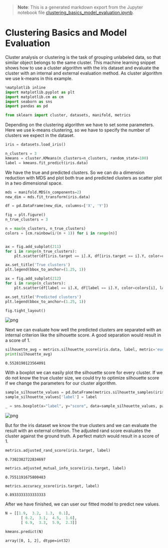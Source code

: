 >**Note**: This is a generated markdown export from the Jupyter notebook file [clustering_basics_model_evaluation.ipynb](clustering_basics_model_evaluation.ipynb).

# Clustering Basics and Model Evaluation

Cluster analysis or clustering is the task of grouping unlabeled data, so that similar object belongs to the same cluster. This machine learning snippet shows how to use a cluster algorithm with the iris dataset and evaluate the cluster with an internal and external evaluation method. As cluster algorithm we use k-means in this example.


```python
%matplotlib inline
import matplotlib.pyplot as plt
import matplotlib.cm as cm
import seaborn as sns
import pandas as pd

from sklearn import cluster, datasets, manifold, metrics
```

Depending on the clustering algorithm we have to set some parameters. Here we use k-means clustering, so we have to specify the number of clusters we expect in the dataset.


```python
iris = datasets.load_iris()

n_clusters = 3
kmeans = cluster.KMeans(n_clusters=n_clusters, random_state=100)
label = kmeans.fit_predict(iris.data)
```

We have the true and predicted clusters. So we can do a dimension reduction with MDS and plot both true and predicted clusters as scatter plot in a two dimensional space.


```python
mds = manifold.MDS(n_components=2)
new_dim = mds.fit_transform(iris.data)

df = pd.DataFrame(new_dim, columns=['X', 'Y'])

fig = plt.figure()
n_true_clusters = 3

n = max(n_clusters, n_true_clusters)
colors = [cm.rainbow(i/(n + 1)) for i in range(n)]


ax = fig.add_subplot(211)
for i in range(n_true_clusters):
    plt.scatter(df[iris.target == i].X, df[iris.target == i].Y, color=colors[i], label=iris.target_names[i])

ax.set_title('True clusters')
plt.legend(bbox_to_anchor=(1.25, 1))

ax = fig.add_subplot(212)
for i in range(n_clusters):
    plt.scatter(df[label == i].X, df[label == i].Y, color=colors[i], label=i)

ax.set_title('Predicted clusters')
plt.legend(bbox_to_anchor=(1.25, 1))

fig.tight_layout()
```


    
![png](clustering_basics_model_evaluation_files/clustering_basics_model_evaluation_6_0.png)
    


Next we can evaluate how well the predicted clusters are separated with an internal criterion like the silhouette score. A good separation would result in a score of 1. 


```python
silhouette_avg = metrics.silhouette_score(iris.data, label, metric='euclidean')
print(silhouette_avg)
```

    0.5528190123564091


With a boxplot we can easily plot the silhouette score for every cluster. If we do not know the true cluster size, we could try to optimize silhouette score if we change the parameters for our cluster algorithm.


```python
sample_silhouette_values = pd.DataFrame(metrics.silhouette_samples(iris.data, label), columns=['score'])
sample_silhouette_values['label'] = label

_ = sns.boxplot(x="label", y="score", data=sample_silhouette_values, palette=colors)
```


    
![png](clustering_basics_model_evaluation_files/clustering_basics_model_evaluation_10_0.png)
    


But for the iris dataset we know the true clusters and we can evaluate the result with an external criterion. The adjusted rand score evaluates the cluster against the ground truth. A perfect match would result in a score of 1.


```python
metrics.adjusted_rand_score(iris.target, label)
```




    0.7302382722834697




```python
metrics.adjusted_mutual_info_score(iris.target, label)
```




    0.7551191675800483




```python
metrics.accuracy_score(iris.target, label)
```




    0.8933333333333333



After we have finished, we can user our fitted model to predict new values.


```python
N = [[1.9,  3.2,  1.3,  0.1],
       [ 6.2,  3.1,  4.5,  1.6],
       [ 6.9,  3.3,  5.9,  2.3]]

kmeans.predict(N)
```




    array([0, 1, 2], dtype=int32)
